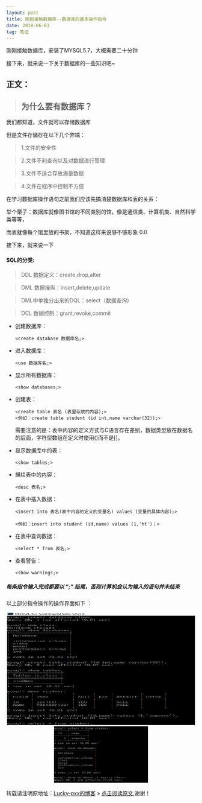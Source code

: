 ```yaml
---
layout: post
title: 刚刚接触数据库--数据库的基本操作指令
date: 2018-06-03
tag: 笔记
---  
```


刚刚接触数据库，安装了MYSQL5.7，大概需要二十分钟

接下来，就来说一下关于数据库的一些知识吧~

## 正文：

> ## 为什么要有数据库？

我们都知道，文件就可以存储数据库

但是文件存储存在以下几个弊端：

> 1.文件的安全性

> 2.文件不利查询以及对数据进行管理

> 3.文件不适合存放海量数据

> 4.文件在程序中控制不方便

在学习数据库操作语句之前我们应该先搞清楚数据库和表的关系：

举个栗子：数据库就像图书馆的不同类别的馆，像是通信类、计算机类、自然科学类等等，

而表就像每个馆里放的书架，不知道这样来说够不够形象 0.0

接下来，就来说一下

#### SQL的分类:

> DDL 数据定义：create,drop,alter
	
> DML 数据操纵：insert,delete,update
	
> DML中单独分出来的DQL：select（数据查询）
	
> DCL 数据控制：grant,revoke,commit
	
*   创建数据库：

        <create database 数据库名;>
		
*   进入数据库：

        <use 数据库名;>
		
*   显示所有数据库：

        <show databases;>	

*   创建表：

        <create table 表名 (表里存放的内容);>
		<例如：create table student (id int,name varchar(32));>

	需要注意的是：表中内容的定义方式与C语言存在差别，数据类型放在数据名的后面，字符型数组在定义时使用()而不是[]。
	
*   显示数据库中的表：

        <show tables;>

*   描绘表中的内容：

        <desc 表名;>

*   在表中插入数据：

        <insert into 表名(表中内容的定义的变量名) values (变量的具体内容);>

        <例如：insert into student (id,name) values (1,'ht')；>
		
*   在表中查询数据：

        <select * from 表名;>

*   查看警告：

        <show warnings;>		
		
##### 每条指令输入完成都要以 “;” 结尾，否则计算机会认为输入的语句并未结束

以上部分指令操作的操作界面如下 ：
<div align="center">
	<img src="/images/posts/database/data1.png" height="300" width="500">  
</div>
<div align="center">
	<img src="/images/posts/database/data2.png" height="150" width="250">  
</div>


转载请注明原地址：[Lucky-pxx的博客](http://www.bingoxin.top) » [点击阅读原文](http://www.bingoxin.top/2018/06/%E6%95%B0%E6%8D%AE%E5%BA%93%E5%9F%BA%E6%9C%AC%E6%93%8D%E4%BD%9C/),谢谢！